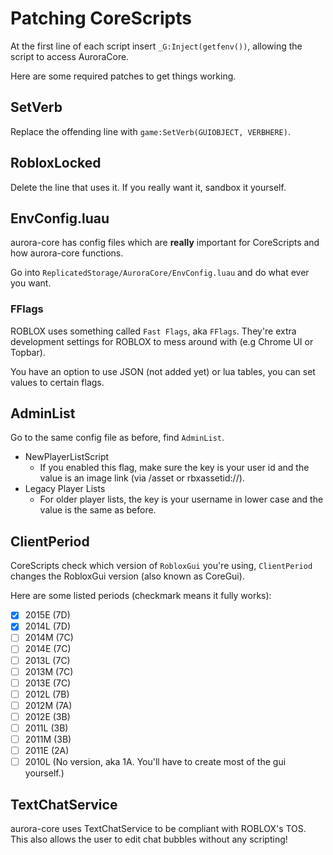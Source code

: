 # Patching CoreScripts
At the first line of each script insert `_G:Inject(getfenv())`, allowing the script to access AuroraCore.

Here are some required patches to get things working.
## SetVerb
Replace the offending line with `game:SetVerb(GUIOBJECT, VERBHERE)`.
## RobloxLocked
Delete the line that uses it. If you really want it, sandbox it yourself.
## EnvConfig.luau
aurora-core has config files which are **really** important for CoreScripts and how aurora-core functions.

Go into `ReplicatedStorage/AuroraCore/EnvConfig.luau` and do what ever you want.
### FFlags
ROBLOX uses something called `Fast Flags`, aka `FFlags`. They're extra development settings for ROBLOX to mess around with (e.g Chrome UI or Topbar).

You have an option to use JSON (not added yet) or lua tables, you can set values to certain flags.
## AdminList
Go to the same config file as before, find `AdminList`.
* NewPlayerListScript
    * If you enabled this flag, make sure the key is your user id and the value is an image link (via /asset or rbxassetid://).
* Legacy Player Lists
    * For older player lists, the key is your username in lower case and the value is the same as before.
## ClientPeriod
CoreScripts check which version of `RobloxGui` you're using, `ClientPeriod` changes the RobloxGui version (also known as CoreGui).

Here are some listed periods (checkmark means it fully works):
- [x] 2015E (7D)
- [x] 2014L (7D)
- [ ] 2014M (7C)
- [ ] 2014E (7C)
- [ ] 2013L (7C)
- [ ] 2013M (7C)
- [ ] 2013E (7C)
- [ ] 2012L (7B)
- [ ] 2012M (7A)
- [ ] 2012E (3B)
- [ ] 2011L (3B)
- [ ] 2011M (3B)
- [ ] 2011E (2A)
- [ ] 2010L (No version, aka 1A. You'll have to create most of the gui yourself.)
## TextChatService
aurora-core uses TextChatService to be compliant with ROBLOX's TOS. This also allows the user to edit chat bubbles without any scripting!